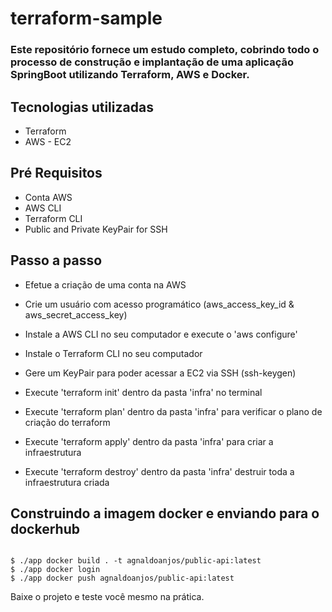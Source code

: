 # terraform-sample

<h3>
  Este repositório fornece um estudo completo, cobrindo todo o processo de construção e implantação de uma aplicação SpringBoot utilizando Terraform, AWS e Docker.
</h3>

## Tecnologias utilizadas

* Terraform
* AWS - EC2

## Pré Requisitos

- Conta AWS
- AWS CLI
- Terraform CLI
- Public and Private KeyPair for SSH

## Passo a passo

- Efetue a criação de uma conta na AWS
- Crie um usuário com acesso programático (aws_access_key_id & aws_secret_access_key)
- Instale a AWS CLI no seu computador e execute o 'aws configure'
- Instale o Terraform CLI no seu computador
- Gere um KeyPair para poder acessar a EC2 via SSH (ssh-keygen)
- Execute 'terraform init' dentro da pasta 'infra' no terminal
- Execute 'terraform plan' dentro da pasta 'infra' para verificar o plano de criação do terraform

- Execute 'terraform apply' dentro da pasta 'infra' para criar a infraestrutura
- Execute 'terraform destroy' dentro da pasta 'infra' destruir toda a infraestrutura criada

## Construindo a imagem docker e enviando para o dockerhub

```

$ ./app docker build . -t agnaldoanjos/public-api:latest
$ ./app docker login
$ ./app docker push agnaldoanjos/public-api:latest

```

Baixe o projeto e teste você mesmo na prática.

